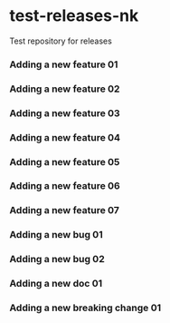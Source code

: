 # test-releases-nk

Test repository for releases

### Adding a new feature 01

### Adding a new feature 02

### Adding a new feature 03

### Adding a new feature 04

### Adding a new feature 05

### Adding a new feature 06

### Adding a new feature 07

### Adding a new bug 01

### Adding a new bug 02

### Adding a new doc 01

### Adding a new breaking change 01
